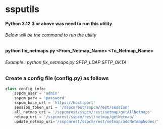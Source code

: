# ssputils
#### Python 3.12.3 or above was need to run this utility
###### Below will be the command to run the utility
#### python fix_netmaps.py <From_Netmap_Name> <To_Netmap_Name>
###### Example :  python fix_netmaps.py SFTP_LDAP SFTP_OKTA

### Create a  config file (config.py) as follows

```python
class config_info:
    sspcm_user = 'admin'
    sspcm_pasw = 'password'
    sspcm_base_url = 'https://host:port'
    session_token_uri = '/sspcmrest/sspcm/rest/session'
    all_netmap_uri = '/sspcmrest/sspcm/rest/netmap/getAllNetmaps'
    netmap_uri = '/sspcmrest/sspcm/rest/netmap/getNetmap/'
    update_netmap_uri='/sspcmrest/sspcm/rest/netmap/addNetmapNodes/'
```